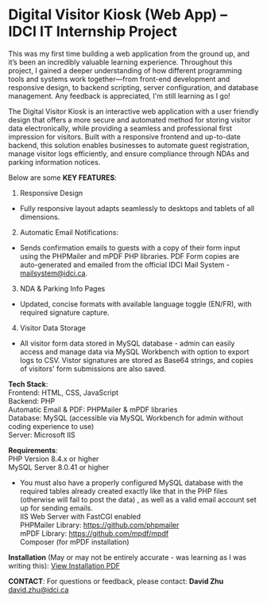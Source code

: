 # Digital Visitor Kiosk (Web App) – IDCI IT Internship Project

This was my first time building a web application from the ground up, and it’s been an incredibly valuable learning experience. Throughout this project, I gained a deeper understanding of how different programming tools and systems work together—from front-end development and responsive design, to backend scripting, server configuration, and database management. Any feedback is appreciated, I'm still learning as I go!

The Digital Visitor Kiosk is an interactive web application with a user friendly design that offers a more secure and automated method for storing visitor data electronically, while providing a seamless and professional first impression for visitors. Built with a responsive frontend and up-to-date backend, this solution enables businesses to automate guest registration, manage visitor logs efficiently, and ensure compliance through NDAs and parking information notices.

Below are some **KEY FEATURES**: 
1. Responsive Design
  - Fully responsive layout adapts seamlessly to desktops and tablets of all dimensions.
2. Automatic Email Notifications:
  - Sends confirmation emails to guests with a copy of their form input using the PHPMailer and mPDF PHP libraries. PDF Form copies are auto-generated and emailed from the official IDCI Mail System - mailsystem@idci.ca.
3. NDA & Parking Info Pages
  - Updated, concise formats with available language toggle (EN/FR), with required signature capture. 
4. Visitor Data Storage
  - All visitor form data stored in MySQL database - admin can easily access and manage data via MySQL Workbench with option to export logs to CSV.     Vistor signatures are stored as Base64 strings, and copies of visitors' form submissions are also saved.
  
**Tech Stack**:  
Frontend: HTML, CSS, JavaScript  
Backend: PHP   
Automatic Email & PDF: PHPMailer & mPDF libraries  
Database: MySQL (accessible via MySQL Workbench for admin without coding experience to use)  
Server: Microsoft IIS

**Requirements**:  
PHP Version 8.4.x or higher  
MySQL Server 8.0.41 or higher  
  - You must also have a properly configured MySQL database with the required tables already created exactly like that in the PHP files (otherwise      will fail to post the data) , as well as a valid email account set up for sending emails.  
IIS Web Server with FastCGI enabled  
PHPMailer Library: https://github.com/phpmailer  
mPDF Library: https://github.com/mpdf/mpdf  
Composer (for mPDF installation)  

**Installation** (May or may not be entirely accurate - was learning as I was writing this): [View Installation PDF](./docs/VisitorKioskInstallation.pdf)

**CONTACT**:
For questions or feedback, please contact:
**David Zhu**
david.zhu@idci.ca


